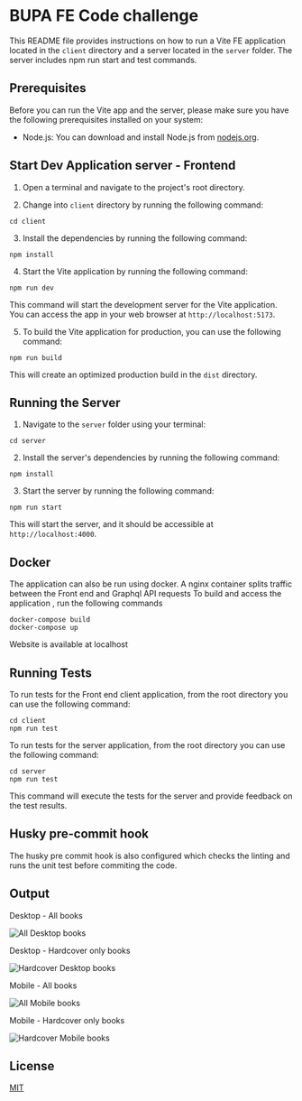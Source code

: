 # BUPA FE Code challenge

This README file provides instructions on how to run a Vite FE application located in the `client` directory and a server located in the `server` folder. The server includes npm run start and test commands.

## Prerequisites

Before you can run the Vite app and the server, please make sure you have the following prerequisites installed on your system:

- Node.js: You can download and install Node.js from [nodejs.org](https://nodejs.org/).

## Start Dev Application server - Frontend

1. Open a terminal and navigate to the project's root directory.

2. Change into `client` directory by running the following command:

`cd client`

3. Install the dependencies by running the following command:

`npm install`

4. Start the Vite application by running the following command:

`npm run dev`

This command will start the development server for the Vite application. You can access the app in your web browser at `http://localhost:5173`.

5. To build the Vite application for production, you can use the following command:

`npm run build`

This will create an optimized production build in the `dist` directory.

## Running the Server

1. Navigate to the `server` folder using your terminal:

`cd server`

2. Install the server's dependencies by running the following command:

`npm install`

3. Start the server by running the following command:

`npm run start`

This will start the server, and it should be accessible at `http://localhost:4000`.

## Docker

The application can also be run using docker. A nginx container splits traffic between the Front end and Graphql API requests
To build and access the application , run the following commands

```
docker-compose build
docker-compose up
```

Website is available at localhost

## Running Tests

To run tests for the Front end client application, from the root directory you can use the following command:

```
cd client
npm run test
```

To run tests for the server application, from the root directory you can use the following command:

```
cd server
npm run test
```

This command will execute the tests for the server and provide feedback on the test results.

## Husky pre-commit hook

The husky pre commit hook is also configured which checks the linting and runs the unit test before commiting the code.

## Output

Desktop - All books

![All Desktop books](images/all_desktop.png)

Desktop - Hardcover only books

![Hardcover Desktop books](images/hardcover_desktop.png)

Mobile - All books

![All Mobile books ](images/all_mobile.png)

Mobile - Hardcover only books

![Hardcover Mobile books](images/hardcover_mobile.png)

## License

[MIT](https://choosealicense.com/licenses/mit/)
